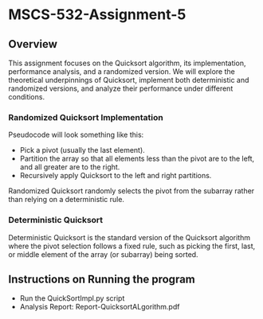# MSCS-532-Assignment-5
## Overview
This assignment focuses on the Quicksort algorithm, its implementation, performance analysis, and a
randomized version. We will explore the theoretical underpinnings of Quicksort, implement both
deterministic and randomized versions, and analyze their performance under different conditions.

### Randomized Quicksort Implementation  
Pseudocode will look something like this:
- Pick a pivot (usually the last element).
- Partition the array so that all elements less than the pivot are to the left, and all greater are to the right.
- Recursively apply Quicksort to the left and right partitions.

Randomized Quicksort randomly selects the pivot from the subarray rather than relying on a deterministic rule.

### Deterministic Quicksort
Deterministic Quicksort is the standard version of the Quicksort algorithm where the pivot selection follows a fixed rule, such as picking the first, last, or middle element of the array (or subarray) being sorted. 

## Instructions on Running the program 
- Run the QuickSortImpl.py script
- Analysis Report: Report-QuicksortALgorithm.pdf